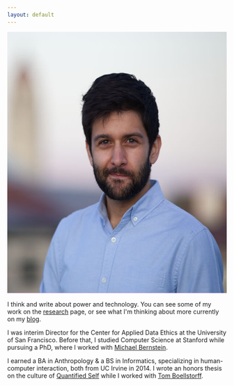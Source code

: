 ```yaml
---
layout: default
---
```



<div class="row">
  <div class="col">
  <img class="col-5 col-md-4 col-lg-4 img-fluid m-sm-2 m-2 float-start" width="600" height="600"  src="/content/ali_profile_600_sq_very_compressed.jpg">


<div class="col" markdown="1">

I think and write about power and technology. You can see some of my work on the [research][] page, or see what I'm thinking about more currently on my [blog][].



I was interim Director for the Center for Applied Data Ethics at the University of San Francisco. Before that,
I studied Computer Science at Stanford while pursuing a PhD, where I worked with [Michael Bernstein][msb].


I earned a BA in Anthropology & a BS in Informatics,
specializing in human-computer interaction,
both from UC Irvine in 2014.
I wrote an honors thesis on the culture of [Quantified Self][qsthesis]
while I worked with [Tom Boellstorff][boellstorff].

<a rel="me" href="https://masto.al2.in/@ali"></a>

  </div>

  </div>

</div>



[qsthesis]: /media/papers/quantified_self.pdf
  "Quantified Self thesis (PDF)"
[blog]: /blog/
  "blog"
[boellstorff]: http://faculty.sites.uci.edu/boellstorff/
  "Tom Boellstorff homepage"
[wishlist]: //amzn.com/w/26BOYXJ3IHQKJ
  "book wishlist"
[jure]: http://cs.stanford.edu/people/jure/
  "Jure Leskovec homepage"
[infolab]: http://infolab.stanford.edu/
  "Stanford infolab homepage"
[DJ]: http://web.stanford.edu/~jurafsky/
  "Dan Jurafsky homepage"
[stanfordnlp]: http://nlp.stanford.edu/
  "Stanford NLP group homepage"
[fuselabs]: http://fuse.microsoft.com/
  "FUSE Labs homepage"
[msb]: http://hci.stanford.edu/msb/
  "Michael Bernstein homepage"
[fuseblogpost]: http://blog.fuselabs.org/post/125185306896/worker-centric-labor-markets
  "FUSE Labs blog post about my research"
[PC]: http://platformcoop.net/
  "Platform cooperativism page"
[contact]: /contact
  "Contact page"
[twitter]: https://twitter.com/_alialkhatib
  "Twitter profile page"
[PCTalkPDF]: /media/presentations/PlatformCooperativism.pdf
  "Platform cooperativism talk slides (PDF)"
[PCTalkLaTeX]: /media/presentations/PlatformCooperativism.tex
  "Platform cooperativism talk slides (LaTeX document)"
[PCTalk]: http://livestream.com/internetsociety/platformcoop/videos/104467678
  "Platform cooperativism talk video"
[CHI]: https://chi2017.acm.org
  "CHI 2017 page"
[sla_presentation]: /street
  "Street Level Algorithms presentation page"
[gig work]: /research#crowdwork-piecework
  "Piecework page"
[AI]: /research#street-level-algorithms
  "Street Level Algorithms page"
[utopia]: /research#utopia
  "To Live in Their Utopia page"
[research]: /research
  "Research"